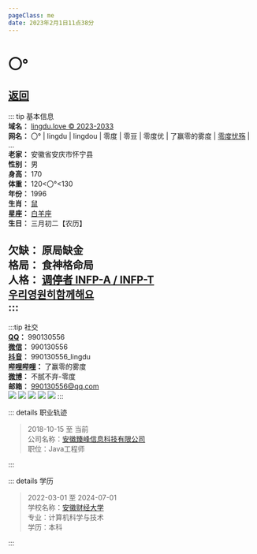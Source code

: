```yaml
---
pageClass: me
date: 2023年2月1日11点38分
---
```


# 〇°

## [返回](./README.md)

:::  tip 基本信息  
**域名：** [lingdu.love © 2023-2033](https://lingdu.love)  
**网名：** 〇° | lingdu | lingdou | 零度 | 零豆 | 零度优 | 了赢零的雾度 | [零度忧殇](./) | ...  
**老家：** 安徽省安庆市怀宁县  
**性别：** 男  
**身高：** 170  
**体重：** 120<〇°<130  
**年份：** 1996  
**生肖：** [鼠](https://zsx.linggx365.cn/index?tab_type=luck&luck_type=year&zodiac_id=0&luck_year=&channel=sw_whxl_00001)  
**星座：** [白羊座](https://m.xzw.com/astro/aries/?appid=bds)  
**生日：** 三月初二【农历】

[//]: # (**八字：** 丙子 壬辰 丙戌 壬辰  )
**欠缺：** 原局缺金  
**格局：** 食神格命局  
**人格：** [调停者 INFP-A / INFP-T](https://www.16personalities.com/ch/infp-%E4%BA%BA%E6%A0%BC)  
[우리영원히함께해요](./空间/README.md)  
:::
---
:::tip 社交  
**[QQ](https://user.qzone.qq.com/)：** 990130556  
**[微信](https://weixin.qq.com/)：** 990130556  
**[抖音](https://www.douyin.com/)：** 990130556_lingdu  
**[哔哩哔哩](https://www.bilibili.com/)：** 了赢零的雾度  
**[微博](https://www.weibo.com/)：** 不腻不弃-零度  
**邮箱：** 990130556@qq.com  
![](../../.vuepress/public/img/qq.jpg) ![](../../.vuepress/public/img/wx.png) ![](../../.vuepress/public/img/dy.png) ![](../../.vuepress/public/img/bilbil.jpg) ![](/img/wb.png)
:::

::: details 职业轨迹
>2018-10-15 至 当前  
> 公司名称：[安徽臻峰信息科技有限公司](/vuepress-lingdu-v2/关于/我/职业生涯/臻峰信息/index.html)  
> 职位：Java工程师

[//]: # (>>2017-08-01 至 2018-01-05  )

[//]: # (>> 公司名称：[芜湖方特]&#40;/vuepress-lingdu-v2/关于/我/职业生涯/芜湖方特/index.html&#41;  )

[//]: # (>> 职位：仓管员)

[//]: # (>>>2016-00-00 至 2017-00-00  )

[//]: # (>>> 公司名称：[合肥联宝]&#40;https://www.lcfc.com.cn/&#41;  )

[//]: # (>>> 职位：流水线电脑组装  )
:::

::: details 学历
> 2022-03-01 至 2024-07-01  
> 学校名称：[安徽财经大学](http://www.aufe.edu.cn/)  
> 专业：计算机科学与技术  
> 学历：本科

[//]: # (>> 2018-03-01 至 2018-10-01  )

[//]: # (>> 学校名称：[达内]&#40;http://ahs.tedu.cn&#41;  )

[//]: # (>> 学习内容：Java基础  )

[//]: # (>> 学历：校外教育  )

[//]: # (>>> 2015-09-06 至 2018-07-01  )

[//]: # (>>> 学校名称：[滨湖学院]&#40;http://www.hfbhxy.com/&#41;  )

[//]: # (>>> 专业：电子设备与运行管理  )

[//]: # (>>> 学历：大专  )

[//]: # (>>>> 2012-09-01 至 2014-07-01  )

[//]: # (>>>> 学校名称：[洪镇中学]&#40;https://www.baidu.com/s?ie=utf-8&f=8&rsv_bp=1&rsv_idx=2&tn=baiduhome_pg&wd=%E6%B4%AA%E9%95%87%E4%B8%AD%E5%AD%A6&rsv_spt=1&oq=%25E9%25AB%2598%25E6%25B2%25B3%25E4%25B8%25AD%25E5%25AD%25A6&rsv_pq=b35a764100004a32&rsv_t=b037ZaYDWoGtuQZqfjyKH%2B6ej%2F6r6gqFb0sUe3kSMKAuadO3eqsJqDanBC%2FRNxiC4%2BCK&rqlang=cn&rsv_enter=0&rsv_dl=tb&rsv_btype=t&rsv_sug3=4&rsv_sug1=3&rsv_sug7=100&rsv_n=2&bs=%E9%AB%98%E6%B2%B3%E4%B8%AD%E5%AD%A6&#41;  )

[//]: # (>>>> 学历：高中  )

[//]: # (>>>> 2014-09-01 至 2015-07-01  )

[//]: # (>>>> 学校名称：[高河中学]&#40;https://www.baidu.com/s?ie=utf-8&f=8&rsv_bp=1&rsv_idx=2&tn=baiduhome_pg&wd=%E9%AB%98%E6%B2%B3%E4%B8%AD%E5%AD%A6&rsv_spt=1&oq=%25E9%25AB%2598%25E6%25B2%25B3%25E4%25B8%25AD%25E5%25AD%25A6&rsv_pq=ce9b404f0000179c&rsv_t=0712UEnICkV%2Bu9EezTjDS96VFGluLRI7uSFahy%2FrRsxmSnlD%2BxZ7aUGCSA1sHblo9LUj&rqlang=cn&rsv_enter=0&rsv_dl=tb&rsv_btype=t&#41;  )

[//]: # (>>>> 文理分班：理科班)

[//]: # (>>>> 学历：高中  )

[//]: # (>>>>> 2009-09-01 至 2012-07-01  )

[//]: # (>>>>> 学校名称：[金拱初中]&#40;https://www.baidu.com/s?wd=%E9%87%91%E6%8B%B1%E5%88%9D%E4%B8%AD&rsv_spt=1&rsv_iqid=0xa7e5542600014954&issp=1&f=8&rsv_bp=1&rsv_idx=2&ie=utf-8&rqlang=cn&tn=baiduhome_pg&rsv_enter=0&rsv_dl=tb&oq=%25E9%2587%2591%25E6%258B%25B1%25E9%2595%2587%25E9%2587%258C%25E4%25BB%2581%25E5%25B0%258F%25E5%25AD%25A6&rsv_t=ee8d7MwrOajS%2BNoIJkGgQBuG6OiPSXLki9fzp2UXjRkUaPB%2BIIca%2FF3ZxDr5WeWcVL3y&rsv_btype=t&rsv_pq=e1d9b03500000d8a&rsv_sug3=121&rsv_sug1=100&rsv_sug7=100&rsv_sug2=0&inputT=3421&rsv_sug4=4746&#41;  )

[//]: # (>>>>> 学历：初中  )

[//]: # (>>>>>> 2003-09-01 至 2009-07-01  )

[//]: # (>>>>>> 学校名称：[里仁小学]&#40;https://www.baidu.com/s?ie=utf-8&f=8&rsv_bp=1&rsv_idx=2&tn=baiduhome_pg&wd=%E9%87%91%E6%8B%B1%E9%95%87%E9%87%8C%E4%BB%81%E5%B0%8F%E5%AD%A6&rsv_spt=1&oq=%25E9%2587%2591%25E6%258B%25B1%25E9%2595%2587%25E9%2587%258C%25E4%25BB%2581%25E5%25B0%258F%25E5%25AD%25A6&rsv_pq=c17b6e5400005c68&rsv_t=5a46BR1o8Mfs%2FSC1spvxATMNu2DVSKo%2Bc7OgQ2GhR8f5QeW6EfLmXiyo0OJxokS7O9RS&rqlang=cn&rsv_enter=0&rsv_dl=tb&rsv_btype=t&#41;  )

[//]: # (>>>>>> 学历：小学  )
:::
